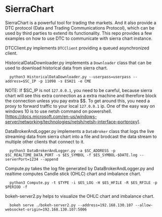 # SierraChart

SierraChart is a powerful tool for trading the markets. And it also provide a DTC protocol (Data and Trading Communications Protocol), which can be used by third parties to extend its functionality. This repo provides a few examples on how to use DTC to communicate with sierra chart instance.

DTCClient.py implements `DTCClient` providing a queued asynchronized client.

HistoricalDataDownloader.py implements a `Downloader` class that can be used to download historical data from sierra chart.
```
  python3 HistoricalDataDownloader.py --userpass=userpass --address=$SC_IP -p 11098 -s ESH21 -e CME
```
NOTE: If $SC_IP is not `127.0.0.1`, you need to be careful, because sierra chart will see this extra connection as a extra machine and therefore block the connection unless you pay extra $$. To get around this, you need a proxy to forward traffic to your local `127.0.0.1` ip. One of the easy way on windows 10 is to use netsh command on powershell. [https://docs.microsoft.com/en-us/windows-server/networking/technologies/netsh/netsh-interface-portproxy].

DataBrokerAndLogger.py implements a `DataBroker` class that logs the live streaming data from sierra chart into a file and brodcast the data stream to multiple other clients that connect to it.
```
  python3 DataBrokerAndLogger.py -a $SC_ADDRESS -p $SC_REALTIME_DATA_PORT -s $ES_SYMBOL -f $ES_SYMBOL-$DATE.log --serverPort=1234 --append
```
Compute.py takes the log file generated by DataBrokerAndLogger.py and realtime computes Candle stick (OHLC) chart and imbalance chart.
```
  python3 Compute.py -t $TYPE -i $ES_LOG -H $ES_HFILE -R $ES_RFILE -p $PERIOD -f
```

bokeh-server2.py helps to visualize the OHLC chart and imbalance chart.
```
  bokeh serve ./bokeh-server2.py --address=192.168.130.107 --allow-websocket-origin=192.168.130.107:5006
```
